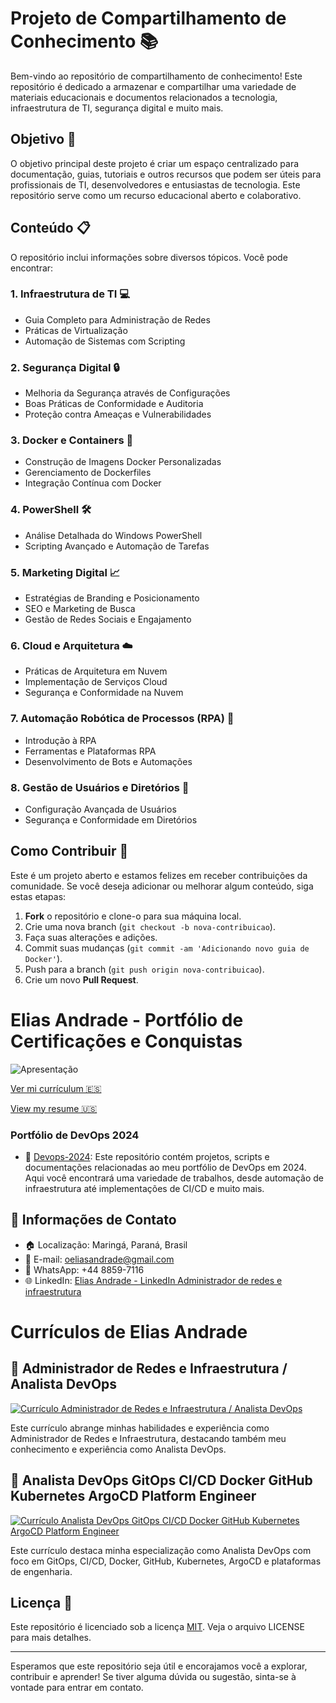 # Projeto de Compartilhamento de Conhecimento 📚

Bem-vindo ao repositório de compartilhamento de conhecimento! Este repositório é dedicado a armazenar e compartilhar uma variedade de materiais educacionais e documentos relacionados a tecnologia, infraestrutura de TI, segurança digital e muito mais.

## Objetivo 🎯

O objetivo principal deste projeto é criar um espaço centralizado para documentação, guias, tutoriais e outros recursos que podem ser úteis para profissionais de TI, desenvolvedores e entusiastas de tecnologia. Este repositório serve como um recurso educacional aberto e colaborativo.

## Conteúdo 📋

O repositório inclui informações sobre diversos tópicos. Você pode encontrar:

### 1. Infraestrutura de TI 💻
- Guia Completo para Administração de Redes
- Práticas de Virtualização
- Automação de Sistemas com Scripting

### 2. Segurança Digital 🔒
- Melhoria da Segurança através de Configurações
- Boas Práticas de Conformidade e Auditoria
- Proteção contra Ameaças e Vulnerabilidades

### 3. Docker e Containers 🐳
- Construção de Imagens Docker Personalizadas
- Gerenciamento de Dockerfiles
- Integração Contínua com Docker

### 4. PowerShell 🛠️
- Análise Detalhada do Windows PowerShell
- Scripting Avançado e Automação de Tarefas

### 5. Marketing Digital 📈
- Estratégias de Branding e Posicionamento
- SEO e Marketing de Busca
- Gestão de Redes Sociais e Engajamento

### 6. Cloud e Arquitetura ☁️
- Práticas de Arquitetura em Nuvem
- Implementação de Serviços Cloud
- Segurança e Conformidade na Nuvem

### 7. Automação Robótica de Processos (RPA) 🤖
- Introdução à RPA
- Ferramentas e Plataformas RPA
- Desenvolvimento de Bots e Automações

### 8. Gestão de Usuários e Diretórios 📇
- Configuração Avançada de Usuários
- Segurança e Conformidade em Diretórios

## Como Contribuir 🤝

Este é um projeto aberto e estamos felizes em receber contribuições da comunidade. Se você deseja adicionar ou melhorar algum conteúdo, siga estas etapas:

1. **Fork** o repositório e clone-o para sua máquina local.
2. Crie uma nova branch (`git checkout -b nova-contribuicao`).
3. Faça suas alterações e adições.
4. Commit suas mudanças (`git commit -am 'Adicionando novo guia de Docker'`).
5. Push para a branch (`git push origin nova-contribuicao`).
6. Crie um novo **Pull Request**.

# Elias Andrade - Portfólio de Certificações e Conquistas

![Apresentação](https://raw.githubusercontent.com/chaos4455/py-dev/main/chrome_CiZLYinHdr.png) 

[Ver mi currículum 🇪🇸](https://github.com/chaos4455/Certifica-es/blob/main/resume_spanish.md)

[View my resume 🇺🇸](https://github.com/chaos4455/Certifica-es/blob/main/english_resume.md)

### Portfólio de DevOps 2024 

- 📁 [Devops-2024](https://github.com/elias-andrade-devops/Elias-Andrade-Devops-2024/): Este repositório contém projetos, scripts e documentações relacionadas ao meu portfólio de DevOps em 2024. Aqui você encontrará uma variedade de trabalhos, desde automação de infraestrutura até implementações de CI/CD e muito mais. 

## 📌 Informações de Contato

- 🏠 Localização: Maringá, Paraná, Brasil
- 📧 E-mail: oeliasandrade@gmail.com
- 📱 WhatsApp: +44 8859-7116
- 🌐 LinkedIn: [Elias Andrade - LinkedIn Administrador de redes e infraestrutura](https://www.linkedin.com/in/itilmgf)

# Currículos de Elias Andrade

## 📄 Administrador de Redes e Infraestrutura / Analista DevOps

[![Currículo Administrador de Redes e Infraestrutura / Analista DevOps](https://img.shields.io/badge/Currículo-Administrador_de_Redes_e_Infraestrutura_/_Analista_DevOps-blue)](https://github.com/elias-andrade-devops/Elias-Andrade-Devops-2024/blob/main/certificados/Curr%C3%ADculo%20Elias%20Andrade%20-%20Administrador%20de%20Redes%20e%20Infraestrutura%20%20Analista%20DevOps%20-%20Remoto.pdf)

Este currículo abrange minhas habilidades e experiência como Administrador de Redes e Infraestrutura, destacando também meu conhecimento e experiência como Analista DevOps.

## 🚀 Analista DevOps GitOps CI/CD Docker GitHub Kubernetes ArgoCD Platform Engineer

[![Currículo Analista DevOps GitOps CI/CD Docker GitHub Kubernetes ArgoCD Platform Engineer](https://img.shields.io/badge/Currículo-Analista_DevOps_GitOps_CI_CD_Docker_GitHub_Kubernetes_ArgoCD_Platform_Engineer-green)](https://github.com/elias-andrade-devops/Elias-Andrade-Devops-2024/blob/main/certificados/Elias%20Andrade%20-%20Administrador%20de%20redes%20e%20infraestrutura%20%20Analista%20Devops%20-%20Gitops%20%20Platform%20Engineer%20-%20Remoto.pdf)

Este currículo destaca minha especialização como Analista DevOps com foco em GitOps, CI/CD, Docker, GitHub, Kubernetes, ArgoCD e plataformas de engenharia.

## Licença 📄

Este repositório é licenciado sob a licença [MIT](./LICENSE). Veja o arquivo LICENSE para mais detalhes.

---

Esperamos que este repositório seja útil e encorajamos você a explorar, contribuir e aprender! Se tiver alguma dúvida ou sugestão, sinta-se à vontade para entrar em contato.

